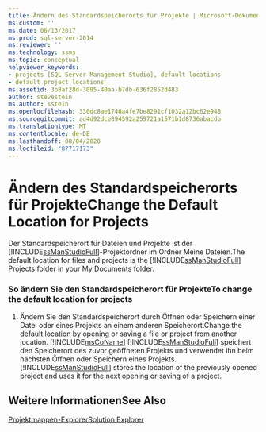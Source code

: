 ```yaml
---
title: Ändern des Standardspeicherorts für Projekte | Microsoft-Dokumentation
ms.custom: ''
ms.date: 06/13/2017
ms.prod: sql-server-2014
ms.reviewer: ''
ms.technology: ssms
ms.topic: conceptual
helpviewer_keywords:
- projects [SQL Server Management Studio], default locations
- default project locations
ms.assetid: 3b8af28d-3095-40aa-b7db-636f2852d483
author: stevestein
ms.author: sstein
ms.openlocfilehash: 330dc8ae1746a4fe7be8291cf1032a12bc62e948
ms.sourcegitcommit: ad4d92dce894592a259721a1571b1d8736abacdb
ms.translationtype: MT
ms.contentlocale: de-DE
ms.lasthandoff: 08/04/2020
ms.locfileid: "87717173"
---
```

# <a name="change-the-default-location-for-projects"></a><span data-ttu-id="d6058-102">Ändern des Standardspeicherorts für Projekte</span><span class="sxs-lookup"><span data-stu-id="d6058-102">Change the Default Location for Projects</span></span>
  <span data-ttu-id="d6058-103">Der Standardspeicherort für Dateien und Projekte ist der [!INCLUDE[ssManStudioFull](../../includes/ssmanstudiofull-md.md)]-Projektordner im Ordner Meine Dateien.</span><span class="sxs-lookup"><span data-stu-id="d6058-103">The default location for files and projects is the [!INCLUDE[ssManStudioFull](../../includes/ssmanstudiofull-md.md)] Projects folder in your My Documents folder.</span></span>  
  
### <a name="to-change-the-default-location-for-projects"></a><span data-ttu-id="d6058-104">So ändern Sie den Standardspeicherort für Projekte</span><span class="sxs-lookup"><span data-stu-id="d6058-104">To change the default location for projects</span></span>  
  
1.  <span data-ttu-id="d6058-105">Ändern Sie den Standardspeicherort durch Öffnen oder Speichern einer Datei oder eines Projekts an einem anderen Speicherort.</span><span class="sxs-lookup"><span data-stu-id="d6058-105">Change the default location by opening or saving a file or project from another location.</span></span> [!INCLUDE[msCoName](../../includes/msconame-md.md)] <span data-ttu-id="d6058-106">[!INCLUDE[ssManStudioFull](../../includes/ssmanstudiofull-md.md)] speichert den Speicherort des zuvor geöffneten Projekts und verwendet ihn beim nächsten Öffnen oder Speichern eines Projekts.</span><span class="sxs-lookup"><span data-stu-id="d6058-106">[!INCLUDE[ssManStudioFull](../../includes/ssmanstudiofull-md.md)] stores the location of the previously opened project and uses it for the next opening or saving of a project.</span></span>  
  
## <a name="see-also"></a><span data-ttu-id="d6058-107">Weitere Informationen</span><span class="sxs-lookup"><span data-stu-id="d6058-107">See Also</span></span>  
 [<span data-ttu-id="d6058-108">Projektmappen-Explorer</span><span class="sxs-lookup"><span data-stu-id="d6058-108">Solution Explorer</span></span>](solution-explorer.md)  
  
  
